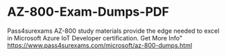 # AZ-800-Exam-Dumps-PDF
Pass4surexams AZ-800 study materials provide the edge needed to excel in Microsoft Azure IoT Developer certification.
Get More Info" https://www.pass4surexams.com/microsoft/az-800-dumps.html
